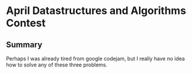 # April Datastructures and Algorithms Contest

## Summary

Perhaps I was already tired from google codejam, but I really have no idea how to solve any of these three problems.  

```py

```